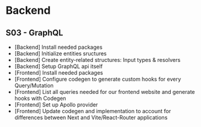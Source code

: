 # Backend

## S03 - GraphQL

- [Backend] Install needed packages
- [Backend] Initialize entities sructures
- [Backend] Create entity-related structures: Input types & resolvers
- [Backend] Setup GraphQL api itself
- [Frontend] Install needed packages
- [Frontend] Configure codegen to generate custom hooks for every Query/Mutation
- [Frontend] List all queries needed for our frontend website and generate hooks with Codegen
- [Frontend] Set up Apollo provider
- [Frontend] Update codegen and implementation to account for differences between Next and Vite/React-Router applications
